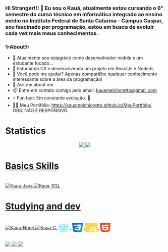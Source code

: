 ### Hi Stranger!!!  👋 Eu sou o Kauã, atualmente estou cursando o 6° semestre do curso técnico em informática integrado ao ensino médio no Instituto Federal de Santa Catarina - Campus Gaspar, sou fascinado por programação, estou em busca de evoluir cada vez mais meus conhecimentos.

 

### ✨About✨
- 🔭 Atualmente sou estagiário como desenvolvedor mobile e um estudante focado...
- 🌱 Estudando C# e desenvolvendo um projeto em ReactJs e NodeJs.
- 🤔 Você pode me ajudar? Apenas compartilhe qualquer conhecimento interessante sobre a área da programação!
- 💬 Ask me about me
- 📫 Entre em contato comigo pelo email: kauamelchoretto@gmail.com
- ⚡ Fun fact: Em constante evolução. 🙂
- 👨‍💻 Meu Portifólio: https://kauamelchioretto.github.io/MeuPortfolio/. OBS: NÃO É RESPONSIVO.

<h1>Statistics</h1>
<div align="center">
  <a href="https://github.com/KauaMelchioretto">
  <img height="180em" src="https://github-readme-stats.vercel.app/api?username=KauaMelchioretto&show_icons=true&theme=synthwave&include_all_commits=true&count_private=true&border_radius=0px"
       />
  <img height="180em" src="https://github-readme-stats.vercel.app/api/top-langs/?username=KauaMelchioretto&layout=compact&langs_count=7&theme=synthwave&border_radius=0px"/>
</div>
  
  <h1>Basics Skills</h1>
  <div style="display: inline_block"><br>
  <img align="center" alt="Kaua-Java" height="30" width="40" src="https://cdn.jsdelivr.net/gh/devicons/devicon/icons/java/java-original.svg" />
  <img align="center" alt="Kaua-SQL" height="30" width="40" src="https://cdn.jsdelivr.net/gh/devicons/devicon/icons/mysql/mysql-original.svg" />
  </div>
  
  <h1>Studying and dev</h1>
  <div style="display: inline_block"><br>
  <img align="center" alt="Kaua-Node" height="30" width="40" src="https://cdn.jsdelivr.net/gh/devicons/devicon/icons/nodejs/nodejs-original.svg" />
  <img align="center" alt="Kaua-C" height="30" width="40" src="https://cdn.jsdelivr.net/gh/devicons/devicon/icons/csharp/csharp-original.svg" />
  <img align="center" alt="Kaua-React" height="30" width="40" src="https://raw.githubusercontent.com/devicons/devicon/master/icons/react/react-original.svg"/>
  <img align="center" alt="Kaua-CSS" height="30" width="40" src="https://raw.githubusercontent.com/devicons/devicon/master/icons/css3/css3-original.svg"/>
  <img align="center" alt="Kaua-Js" height="30" width="40" src="https://raw.githubusercontent.com/devicons/devicon/master/icons/javascript/javascript-plain.svg"/>
  <img align="center" alt="Kaua-HTML" height="30" width="40" src="https://raw.githubusercontent.com/devicons/devicon/master/icons/html5/html5-original.svg"/>
  </div>
  
  ##
  <div>
  <a href="mailto:kauamelchoretto@gmail.com"><img src="https://img.shields.io/badge/Gmail-D14836?style=for-the-badge&logo=gmail&logoColor=white"/></a>
  <a href="https://api.whatsapp.com/send?phone=5547996191929&text=Voc%C3%AA%20est%C3%A1%20entrando%20em%20contato%20com%20Kau%C3%A3%20Melchioretto%20%3A)"><img src="https://img.shields.io/badge/WhatsApp-25D366?style=for-the-badge&logo=whatsapp&logoColor=white"/></a>
  <a href="https://www.instagram.com/kaua_cmt/"> <img src="https://img.shields.io/badge/Instagram-E4405F?style=for-the-badge&logo=instagram&logoColor=white"/> </a>
  </div>
  
